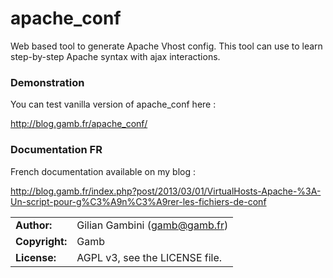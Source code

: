 # apache_conf
Web based tool to generate Apache Vhost config. This tool can use to learn step-by-step Apache syntax with ajax interactions.

### Demonstration
You can test vanilla version of apache_conf here :

http://blog.gamb.fr/apache_conf/

### Documentation FR
French documentation available on my blog :

http://blog.gamb.fr/index.php?post/2013/03/01/VirtualHosts-Apache-%3A-Un-script-pour-g%C3%A9n%C3%A9rer-les-fichiers-de-conf


|                      |                                          |
|:---------------------|:-----------------------------------------|
| **Author:**          | Gilian Gambini (<gamb@gamb.fr>)
| **Copyright:**       | Gamb
| **License:**         | AGPL v3, see the LICENSE file.
